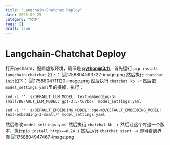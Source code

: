 ```yaml
---
title: "Langchain-Chatchat Deploy"
date: 2025-09-25
category: "技术"
tags: []
draft: true
---
```


# Langchain-Chatchat Deploy

打开pycharm，配置虚拟环境，确保是 **python@3.11**，首先运行 `pip install langchain-chatchat` 如下：
![1758804593722-image.png](/api/getImage?path=1758804593722-image.png)
然后执行 `chatchat init`如下：
![1758804711120-image.png](/api/getImage?path=1758804711120-image.png)
然后执行 `chatchat kb -r`
然后把 `model_settings.yaml`里的换掉，执行：

```
sed -i '' 's/DEFAULT_LLM_MODEL: text-embedding-3-small/DEFAULT_LLM_MODEL: gpt-3.5-turbo/' model_settings.yaml
```

```
sed -i '' 's/DEFAULT_EMBEDDING_MODEL: bge-m3/DEFAULT_EMBEDDING_MODEL: text-embedding-3-small/' model_settings.yaml
```

然后修改 `model_settings.yaml`
然后执行 `chatchat kb -r`
然后让这个库退一个版本，执行`pip install httpx==0.24.1`
然后运行 `chatchat start -a`
即可看到界面
![1758804947467-image.png](/api/getImage?path=1758804947467-image.png)